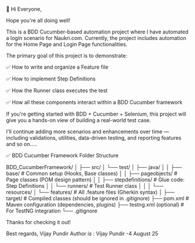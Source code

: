 👋 Hi Everyone,

Hope you're all doing well!

This is a BDD Cucumber-based automation project where I have automated a login scenario for Naukri.com. Currently, the project includes automation for the Home Page and Login Page functionalities.

The primary goal of this project is to demonstrate:

✅ How to write and organize a Feature file

✅ How to implement Step Definitions

✅ How the Runner class executes the test

✅ How all these components interact within a BDD Cucumber framework

If you're getting started with BDD + Cucumber + Selenium, this project will give you a hands-on view of building a real-world test case.

I'll continue adding more scenarios and enhancements over time — including validations, utilities, data-driven testing, and reporting features and so on.....

✅ BDD Cucumber Framework Folder Structure

BDD_CucumberFramework/
│
├── src/
│   └── test/
│       ├── java/
│       │   ├── base/                # Common setup (Hooks, Base classes)
│       │   ├── pageobjects/         # Page classes (POM design pattern)
│       │   ├── stepdefinitions/     # Glue code: Step Definitions
│       │   └── runners/             # Test Runner class
│       │
│       └── resources/
│           └── features/            # All .feature files (Gherkin syntax)
│
├── target/                          # Compiled classes (should be ignored in .gitignore)
├── pom.xml                          # Maven configuration (dependencies, plugins)
├── testng.xml (optional)            # For TestNG integration
└── .gitignore


Thanks for checking it out!

Best regards,
Vijay Pundir
Author is : Vijay Pundir -4 August 25
